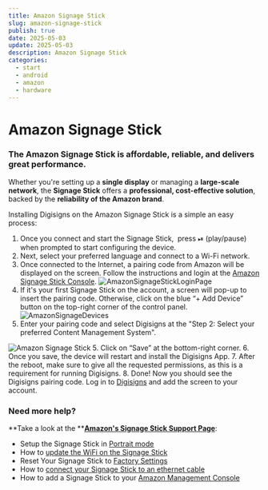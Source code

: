 ```yaml
---
title: Amazon Signage Stick
slug: amazon-signage-stick
publish: true
date: 2025-05-03
update: 2025-05-03
description: Amazon Signage Stick
categories:
  - start
  - android
  - amazon
  - hardware
---
```


Amazon Signage Stick
====================

### The Amazon Signage Stick is affordable, reliable, and delivers great performance.

Whether you're setting up a **single display** or managing a **large-scale network**, the **Signage Stick** offers a **professional, cost-effective solution**, backed by the **reliability of the Amazon brand**.

Installing Digisigns on the Amazon Signage Stick is a simple an easy process:

1. Once you connect and start the Signage Stick,  press ⏯ (play/pause) when prompted to start configuring the device.
2. Next, select your preferred language and connect to a Wi-Fi network.
3. Once connected to the Internet, a pairing code from Amazon will be displayed on the screen. Follow the instructions and login at the [Amazon Signage Stick Console](https://console.signage.amazon.com/).
![AmazonSignageStickLoginPage](https://digiboardimages.s3.ap-south-1.amazonaws.com/AmazonSignageStickLoginPage.png)
4. If it's your first Signage Stick on the account, a screen will pop-up to insert the pairing code. Otherwise, click on the blue “+ Add Device” button on the top-right corner of the control panel.
![AmazonSignageDevices](https://digiboardimages.s3.ap-south-1.amazonaws.com/AmazonSignageDevices.png)
5. Enter your pairing code and select Digisigns at the "Step 2: Select your preferred Content Management System".

![Amazon Signage Stick](https://digiboardimages.s3.ap-south-1.amazonaws.com/Amazon%20Signage%20Stick.png)
5. Click on “Save” at the bottom-right corner.
6. Once you save, the device will restart and install the Digisigns App.
7. After the reboot, make sure to give all the requested permissions, as this is a requirement for running Digisigns.
8. Done! Now you should see the Digisigns pairing code. Log in to [Digisigns](/basic-player-operations/connecting-a-player) and add the screen to your account.

### Need more help?

**Take a look at the **[**Amazon's Signage Stick Support Page**](https://support.signage.amazon.com/):

* Setup the Signage Stick in [Portrait mode](https://support.signage.amazon.com/faq-how-to-display-content.html)
* How to [update the WiFi on the Signage Stick](https://support.signage.amazon.com/change-wifi.html)
* Reset Your Signage Stick to [Factory Settings](https://support.signage.amazon.com/factory-reset-device.html)
* How to [connect your Signage Stick to an ethernet cable](https://support.signage.amazon.com/faq-how-to-connect-to-internet-via-ethernet-cable.html)
* How to add a Signage Stick to your [Amazon Management Console](https://support.signage.amazon.com/add-and-manage-signage-devices-on-your-account.html)
